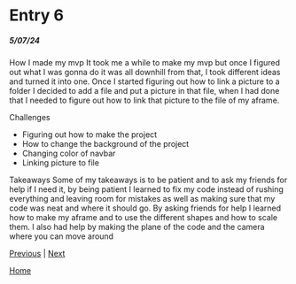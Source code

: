 # Entry 6
##### 5/07/24


How I made my mvp
It took me a while to make my mvp but once I figured out what I was gonna do it was all downhill from that, I took different ideas and turned it into one. Once I started figuring out how to link a picture to a folder I decided to add a file and put a picture in that file, when I had done that I needed to figure out how to link that picture to the file of my aframe. 

Challenges
- Figuring out how to make the project
- How to change the background of the project
- Changing color of navbar
- Linking picture to file


Takeaways
Some of my takeaways is to be patient and to ask my friends for help if I need it, by being patient I learned to fix my code instead of rushing everything and leaving room for mistakes as well as making sure that my code was neat and where it should go. By asking friends for help I learned how to make my aframe and to use the different shapes and how to scale them. I also had help by making the plane of the code and the camera where you can move around

[Previous](entry05.md) | [Next](entry07.md)

[Home](../README.md)
